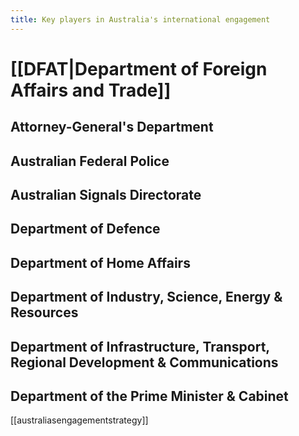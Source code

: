 ```yaml
---
title: Key players in Australia's international engagement
---
```

# [[DFAT|Department of Foreign Affairs and Trade]]
## Attorney-General's Department
## Australian Federal Police
## Australian Signals Directorate
## Department of Defence
## Department of Home Affairs
## Department of Industry, Science, Energy & Resources
## Department of Infrastructure, Transport, Regional Development & Communications
## Department of the Prime Minister & Cabinet

[[australiasengagementstrategy]]
